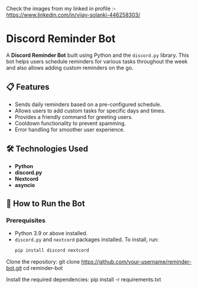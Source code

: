 Check the images from my linked in profile :- 
https://www.linkedin.com/in/vijay-solanki-446258303/     


# Discord Reminder Bot

A **Discord Reminder Bot** built using Python and the `discord.py` library. This bot helps users schedule reminders for various tasks throughout the week and also allows adding custom reminders on the go.

## 📋 Features
- Sends daily reminders based on a pre-configured schedule.
- Allows users to add custom tasks for specific days and times.
- Provides a friendly command for greeting users.
- Cooldown functionality to prevent spamming.
- Error handling for smoother user experience.

## 🛠️ Technologies Used
- **Python**
- **discord.py**
- **Nextcord**
- **asyncio**

## 🚀 How to Run the Bot

### Prerequisites
- Python 3.9 or above installed.
- `discord.py` and `nextcord` packages installed. To install, run:
  ```bash
  pip install discord nextcord


Clone the repository:
git clone https://github.com/your-username/reminder-bot.git
cd reminder-bot

Install the required dependencies:
pip install -r requirements.txt
